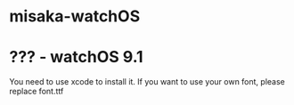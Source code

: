 # misaka-watchOS  

# ??? - watchOS 9.1


You need to use xcode to install it.
If you want to use your own font, please replace font.ttf
